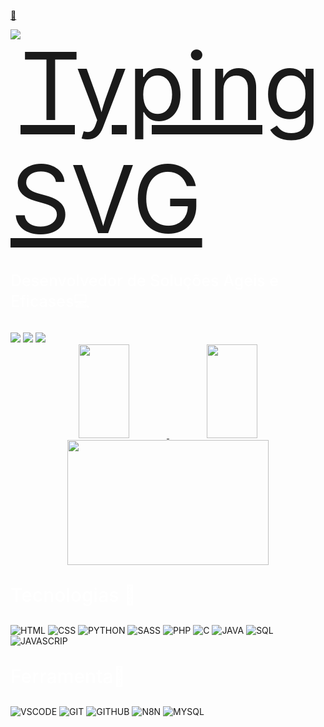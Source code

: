 
<div style="display:flex; width: 100%; justify-content: flex-start">
  <a href="https://git.io/typing-svg">
 <p>👋</p>
    <img src="https://readme-typing-svg.herokuapp.com/?center=true&vCenter=true&color=ffffff&lines=Olá,%20+me+chamo+Virus-Z;Seja+muito+bem+vindo!+😆" alt="Typing SVG" style="font-size: 150px" >
  </a>
</div>


<div>
<p style="color: #fff; font-size: 25px; font-weight: 500">Desenvolvedor de Soluções Ageis e Eficases💻</p>
</div>


<div> 
  <a href="https://www.instagram.com/_w1n1/" target="_blank"><img src="https://img.shields.io/badge/-Instagram-%23E4405F?style=for-the-badge&logo=instagram&logoColor=white" target="_blank"></a>
  <a href = "mailto:ge.desenvol@gmail.com"><img src="https://img.shields.io/badge/-Gmail-%23333?style=for-the-badge&logo=gmail&logoColor=white" target="_blank"></a>
  <a href="https://www.linkedin.com/in/winii/" target="_blank"><img src="https://img.shields.io/badge/-LinkedIn-%230077B5?style=for-the-badge&logo=linkedin&logoColor=white" target="_blank"></a>   
</div>

<div width="100%" align="center" justify="center">  
  <a href="https://github.com/Virus-Z/">
  <img width="40%" height="150px" src="https://github-readme-stats.vercel.app/api?username=Virus-Z&theme=github_dark" /> 
  <img width="40%" height="150px" src="https://github-readme-stats-git-masterrstaa-rickstaa.vercel.app/api/top-langs/?username=Virus-Z&layout=compact&bg_color=0D1117&border_color=fffC&title_color=4886CC&text_color=FFF" />
  </a>
</div>

<div align="center">
<img width="80%" height="200px" src="https://streak-stats.demolab.com/?user=Virus-Z&theme=react&background=000&border=30A3DC&dates=FFF)](https://git.io/streak-stats">
</div>

<div>
<p style="color: #fff; font-size: 30px; font-weight: 500">Tecnologias 🚀</p>
</div>

![HTML](https://img.shields.io/badge/html5-192436?style=for-the-badge&logo=html5&logoColor=orange)
![CSS](https://img.shields.io/badge/css3-192436?style=for-the-badge&logo=css3)
![PYTHON](https://img.shields.io/badge/python-192436?style=for-the-badge&logo=react)
![SASS](https://img.shields.io/badge/sass-192436?style=for-the-badge&logo=sass)
![PHP](https://img.shields.io/badge/php-192436?style=for-the-badge&logo=php)
![C](https://img.shields.io/badge/C-192436?style=for-the-badge&logo=laravel)
![JAVA](https://img.shields.io/badge/java-192436?style=for-the-badge&logo=react)
![SQL](https://img.shields.io/badge/sql-192436?style=for-the-badge&logo=typescript)
![JAVASCRIP](https://img.shields.io/badge/JavaScript-192436?style=for-the-badge&logo=javascript)

<div>
<p style="color: #fff; font-size: 30px; font-weight: 500">Ferramenta🔧</p>
</div>

![VSCODE](https://img.shields.io/badge/vscode-192436?style=for-the-badge&logo=visualstudiocode)
![GIT](https://img.shields.io/badge/Git-192436?style=for-the-badge&logo=git)
![GITHUB](https://img.shields.io/badge/Github-192436?style=for-the-badge&logo=github)
![N8N](https://img.shields.io/badge/n8n-192436?style=for-the-badge&logo=postman)
![MYSQL](https://img.shields.io/badge/Mysql-192436?style=for-the-badge&logo=mysql&logoColor=6E99F5)


